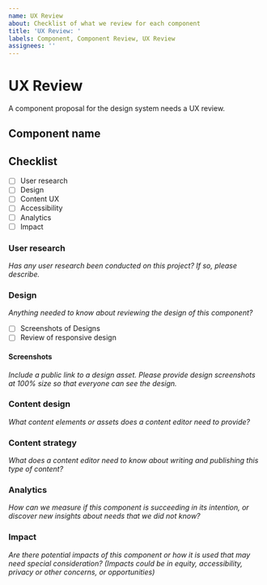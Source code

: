 ```yaml
---
name: UX Review
about: Checklist of what we review for each component
title: 'UX Review: '
labels: Component, Component Review, UX Review
assignees: ''
---
```


# UX Review

A component proposal for the design system needs a UX review.

## Component name


## Checklist
- [ ] User research
- [ ] Design
- [ ] Content UX
- [ ] Accessibility
- [ ] Analytics
- [ ] Impact

### User research
*Has any user research been conducted on this project? If so, please describe.*

### Design
*Anything needed to know about reviewing the design of this component?*

- [ ] Screenshots of Designs
- [ ] Review of responsive design

#### Screenshots
*Include a public link to a design asset. Please provide design screenshots at 100% size so that everyone can see the design.* 

### Content design 
*What content elements or assets does a content editor need to provide?*

### Content strategy
*What does a content editor need to know about writing and publishing this type of content?*

### Analytics
*How can we measure if this component is succeeding in its intention, or discover new insights about needs that we did not know?*

### Impact
*Are there potential impacts of this component or how it is used that may need special consideration? (Impacts could be in equity, accessibility, privacy or other concerns, or opportunities)*
